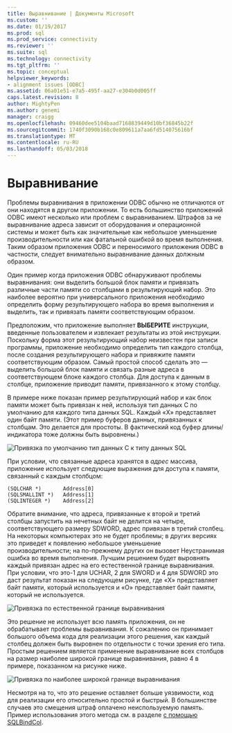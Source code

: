 ```yaml
---
title: Выравнивание | Документы Microsoft
ms.custom: ''
ms.date: 01/19/2017
ms.prod: sql
ms.prod_service: connectivity
ms.reviewer: ''
ms.suite: sql
ms.technology: connectivity
ms.tgt_pltfrm: ''
ms.topic: conceptual
helpviewer_keywords:
- alignment issues [ODBC]
ms.assetid: 06a01e51-e7a5-495f-aa27-e304b0d005ff
caps.latest.revision: 8
author: MightyPen
ms.author: genemi
manager: craigg
ms.openlocfilehash: 09460dee5104baad7168839449d10bf36845b22f
ms.sourcegitcommit: 1740f3090b168c0e809611a7aa6fd514075616bf
ms.translationtype: MT
ms.contentlocale: ru-RU
ms.lasthandoff: 05/03/2018
---
```

# <a name="alignment"></a>Выравнивание
Проблемы выравнивания в приложении ODBC обычно не отличаются от они находятся в другом приложении. То есть большинство приложений ODBC имеют несколько или проблем с выравниванием. Штрафов за не выравнивание адреса зависит от оборудования и операционной системы и может быть как значительные как небольшое уменьшение производительности или как фатальной ошибкой во время выполнения. Таким образом приложения ODBC и переносимого приложения ODBC в частности, следует внимательно выравнивание данных должным образом.  
  
 Один пример когда приложения ODBC обнаруживают проблемы выравнивания: они выделить большой блок памяти и привязать различные части памяти со столбцами в результирующий набор. Это наиболее вероятно при универсального приложения необходимо определить форму результирующего набора во время выполнения и выделить, так и привязать памяти соответствующим образом.  
  
 Предположим, что приложение выполняет **ВЫБЕРИТЕ** инструкции, введенные пользователем и извлекает результаты из этой инструкции. Поскольку форма этот результирующий набор неизвестен при записи программы, приложение необходимо определить тип каждого столбца, после создания результирующего набора и привяжите памяти соответствующим образом. Самый простой способ сделать это — выделить большой блок памяти и связать разные адреса в соответствующем блоке каждого столбца. Для доступа к данным в столбце, приложение приводит памяти, привязанного к этому столбцу.  
  
 В примере ниже показан пример результирующий набор и как блок памяти может быть привязан к ней, используя тип данных C по умолчанию для каждого типа данных SQL. Каждый «X» представляет один байт памяти. (Этот пример буферов данных, привязанных к столбцам. Это делается для простоты. В фактический код буфер длины/индикатора тоже должны быть выровнены.)  
  
 ![Привязка по умолчанию тип данных C к типу данных SQL](../../../odbc/reference/develop-app/media/pr24.gif "pr24")  
  
 При условии, что связанные адреса хранятся в *адрес* массива, приложение использует следующие выражения для доступа к памяти, связанный с каждым столбцом:  
  
```  
(SQLCHAR *)       Address[0]  
(SQLSMALLINT *)   Address[1]  
(SQLINTEGER *)    Address[2]  
```  
  
 Обратите внимание, что адреса, привязанные к второй и третий столбцы запустить на нечетных байт не делится на четыре, соответствующего размеру SDWORD, адрес привязан в третий столбец. На некоторых компьютерах это не будет проблемы; в других версиях это приведет к появлению небольшое уменьшение производительности; на по-прежнему других он вызовет Неустранимая ошибка во время выполнения. Лучшим решением будет выровнять каждый привязан адрес на его естественной границе выравнивания. При условии, что это-1 для UCHAR, 2 для SWORD и 4 для SDWORD это даст результат показан на следующем рисунке, где «X» представляет байт памяти, который используется и «O» представляет байт памяти, который не используется.  
  
 ![Привязка по естественной границе выравнивания](../../../odbc/reference/develop-app/media/pr25.gif "pr25")  
  
 Это решение не использует всю память приложения, он не обрабатывает проблемы выравнивания. К сожалению он принимает большого объема кода для реализации этого решения, как каждый столбец должен быть выровнен по отдельности с точки зрения его типа. Простым решением является применение выравнивание всех столбцов на размер наиболее широкой границе выравнивания, равно 4 в примере, показанном на рисунке ниже.  
  
 ![Привязка по наиболее широкой границе выравнивания](../../../odbc/reference/develop-app/media/pr26.gif "pr26")  
  
 Несмотря на то, что это решение оставляет больше уязвимости, код для реализации его относительно простой и быстрый. В большинстве случаев это смещения штраф оплачено неиспользуемую память. Пример использования этого метода см. в разделе [с помощью SQLBindCol](../../../odbc/reference/develop-app/using-sqlbindcol.md).
